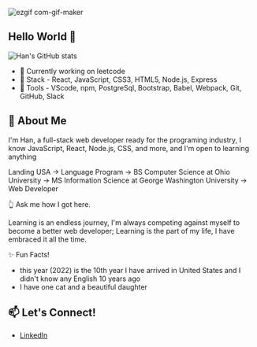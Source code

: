 ![ezgif com-gif-maker](https://user-images.githubusercontent.com/103379415/184451333-f21ffd62-37da-4511-811c-4a6eadd1445e.jpg)


## Hello World 👋
![Han's GitHub stats](https://github-readme-stats.vercel.app/api?username=Han-Zhang-Code&hide=issues,stars,contribs&bg_color=d9edeb)


- 🔭 Currently working on leetcode
- 🌱 Stack - React, JavaScript, CSS3, HTML5, Node.js, Express
- :hammer: Tools - VScode, npm, PostgreSql, Bootstrap, Babel, Webpack, Git, GitHub, Slack


## 💬 About Me

I'm Han, a full-stack web developer ready for the programing industry, I know JavaScript, React, Node.js, CSS, and more, and I'm open to learning anything

Landing USA -> Language Program -> BS Computer Science at Ohio University -> MS Information Science at George Washington University -> Web Developer

:point_up_2: Ask me how I got here.

Learning is an endless journey, I'm always competing against myself to become a better web developer; Learning is the part of my life, I have embraced it all the time. 

:sparkles: Fun Facts!
- this year (2022) is the 10th year I have arrived in United States and I didn't know any English 10 years ago
- I have one cat and a beautiful daughter 

## 📫 Let's Connect!

- [LinkedIn](https://www.linkedin.com/in/yuhan-zhang-4898481a1/)


